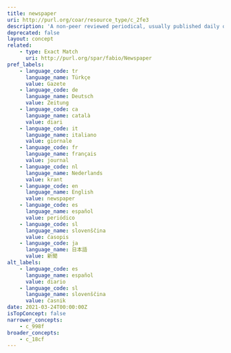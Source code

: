 ```yaml
---
title: newspaper
uri: http://purl.org/coar/resource_type/c_2fe3
description: 'A non-peer reviewed periodical, usually published daily or weekly, consisting primarily of editorials and news items concerning current or recent events and matters of public interest. [Source: http://purl.org/spar/fabio/Newspaper]'
deprecated: false
layout: concept
related:
    - type: Exact Match
      uri: http://purl.org/spar/fabio/Newspaper
pref_labels:
    - language_code: tr
      language_name: Türkçe
      value: Gazete
    - language_code: de
      language_name: Deutsch
      value: Zeitung
    - language_code: ca
      language_name: català
      value: diari
    - language_code: it
      language_name: italiano
      value: giornale
    - language_code: fr
      language_name: français
      value: journal
    - language_code: nl
      language_name: Nederlands
      value: krant
    - language_code: en
      language_name: English
      value: newspaper
    - language_code: es
      language_name: español
      value: periódico
    - language_code: sl
      language_name: slovenščina
      value: časopis
    - language_code: ja
      language_name: 日本語
      value: 新聞
alt_labels:
    - language_code: es
      language_name: español
      value: diario
    - language_code: sl
      language_name: slovenščina
      value: časnik
date: 2021-03-24T00:00:00Z
isTopConcept: false
narrower_concepts:
    - c_998f
broader_concepts:
    - c_18cf
---
```



